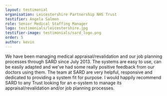 ```yaml
---
layout: testimonial
organisation: Leicestershire Partnership NHS Trust
testifier: Angela Salmen
role: Senior Medical Staffing Manager
logo: testimonials/leicestershire.jpg
testifier-image: testimonials/sard_logo.png
order: 5
author: kevin
---
```


We have been managing medical appraisal/revalidation and our job planning processes through SARD since July 2013. The systems are easy to use, can be easily adapted and we’ve had some really positive feedback from our doctors using them. The team at SARD are very helpful, responsive and dedicated to providing a system fit for purpose. I would happily recommend SARD to any Trust looking for an e-system to manage its appraisal/revalidation and/or job planning processes.
